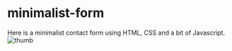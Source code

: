 # minimalist-form
Here is a minimalist contact form using HTML, CSS and a bit of Javascript.
![thumb](https://user-images.githubusercontent.com/119711762/209545154-4c1ba98b-de23-4b1f-b9ed-f78b67ff4dfa.jpg)
